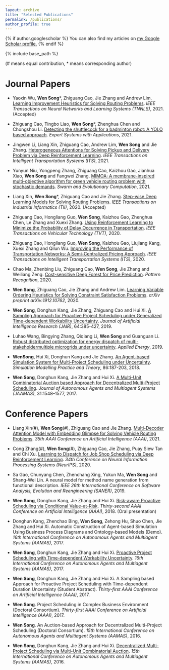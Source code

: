 ```yaml
---
layout: archive
title: "Selected Publications"
permalink: /publications/
author_profile: true
---
```


{% if author.googlescholar %}
  You can also find my articles on <u><a href="{{author.googlescholar}}">my Google Scholar profile</a>.</u>
{% endif %}

{% include base_path %}

(# means equal contribution, * means corresponding author)

Journal Papers
======
* Yaoxin Wu, **Wen Song**\*, Zhiguang Cao, Jie Zhang and Andrew Lim. [Learning Improvement Heuristics for Solving Routing Problems](https://arxiv.org/pdf/1912.05784.pdf). *IEEE Transactions on Neural Networks and Learning Systems (TNNLS)*, 2021. (Accepted)

* Zhiguang Cao, Tingbo Liao, **Wen Song**\*, Zhenghua Chen and Chongshou Li. [Detecting the shuttlecock for a badminton robot: A YOLO based approach](https://www.sciencedirect.com/science/article/abs/pii/S0957417420306436). *Expert Systems with Applications*, 2021.

* Jingwen Li, Liang Xin, Zhiguang Cao, Andrew Lim, **Wen Song** and Jie Zhang. [Heterogeneous Attentions for Solving Pickup and Delivery Problem via Deep Reinforcement Learning](https://ieeexplore.ieee.org/abstract/document/9352489/). *IEEE Transactions on Intelligent Transportation Systems (ITS)*, 2021.

* Yunyun Niu, Yongpeng Zhang, Zhiguang Cao, Kaizhou Gao, Jianhua Xiao, **Wen Song** and Fangwei Zhang. [MIMOA: A membrane-inspired multi-objective algorithm for green vehicle routing problem with stochastic demands](https://www.sciencedirect.com/science/article/pii/S221065022030420X). *Swarm and Evolutionary Computation*, 2021.

* Liang Xin, **Wen Song**\*, Zhiguang Cao and Jie Zhang. [Step-wise Deep Learning Models for Solving Routing Problems](https://ieeexplore.ieee.org/abstract/document/9226142/). *IEEE Transactions on Industrial Informatics (TII)*, 2020. (Accepted)

* Zhiguang Cao, Hongliang Guo, **Wen Song**, Kaizhou Gao, Zhenghua Chen, Le Zhang and Xuexi Zhang. [Using Reinforcement Learning to Minimize the Probability of Delay Occurrence in Transportation](https://ieeexplore.ieee.org/document/8952783). *IEEE Transactions on Vehicular Technology (TVT)*, 2020.

* Zhiguang Cao, Hongliang Guo, **Wen Song**, Kaizhou Gao, Liujiang Kang, Xuexi Zhang and Qilun Wu. [Improving the Performance of Transportation Networks: A Semi-Centralized Pricing Approach](https://ieeexplore.ieee.org/abstract/document/9098067). *IEEE Transactions on Intelligent Transportation Systems (ITS)*, 2020.

* Chao Ma, Zhenbing Liu, Zhiguang Cao, **Wen Song**, Jie Zhang and Weiliang Zeng. [Cost-sensitive Deep Forest for Price Prediction](https://www.sciencedirect.com/science/article/abs/pii/S0031320320303022?via%3Dihub). *Pattern Recognition*, 2020.

* **Wen Song**, Zhiguang Cao, Jie Zhang and Andrew Lim. [Learning Variable Ordering Heuristics for Solving Constraint Satisfaction Problems](https://arxiv.org/pdf/1912.10762.pdf). *arXiv preprint arXiv:1912.10762*, 2020.

* **Wen Song**, Donghun Kang, Jie Zhang, Zhiguang Cao and Hui Xi.  [A Sampling Approach for Proactive Project Scheduling under Generalized Time-dependent Workability Uncertainty](https://www.jair.org/index.php/jair/article/view/11369/26476). *Journal of Artificial Intelligence Research (JAIR)*, 64:385-427, 2019.

* Luhao Wang, Bingying Zhang, Qiqiang Li, **Wen Song** and Guanguan Li. [Robust distributed optimization for energy dispatch of multi-stakeholdermultiple microgrids under uncertainty](https://www.sciencedirect.com/science/article/abs/pii/S0306261919315326). *Applied Energy*, 2019. 

* **WenSong**, Hui Xi, Donghun Kang and Jie Zhang. [An Agent-based Simulation System for Multi-Project Scheduling under Uncertainty](https://www.sciencedirect.com/science/article/pii/S1569190X18300728). *Simulation Modelling Practice and Theory*, 86:187-203, 2018. 

* **Wen Song**, Donghun Kang, Jie Zhang and Hui Xi. [A Multi-Unit Combinatorial Auction based Approach for Decentralized Multi-Project Scheduling](https://link.springer.com/article/10.1007/s10458-017-9370-z). *Journal of Autonomous Agents and Multiagent Systems (JAAMAS)*, 31:1548–1577, 2017.


Conference Papers
=======
* Liang Xin(#), **Wen Song**(#), Zhiguang Cao and Jie Zhang. [Multi-Decoder Attention Model with Embedding Glimpse for Solving Vehicle Routing Problems](https://arxiv.org/pdf/2012.10638.pdf). *35th AAAI Conference on Artificial Intelligence (AAAI)*, 2021.

* Cong Zhang(#), **Wen Song**(#), Zhiguang Cao, Jie Zhang, Puay Siew Tan and Chi Xu. [Learning to Dispatch for Job Shop Scheduling via Deep Reinforcement Learning](https://arxiv.org/pdf/2010.12367.pdf). *34th Conference on Neural Information Processing Systems (NeurIPS)*, 2020.

* Sa Gao, Chunyang Chen, Zhenchang Xing, Yukun Ma, **Wen Song** and Shang-Wei Lin. A neural model for method name generation from functional description. *IEEE 26th International Conference on Software Analysis, Evolution and Reengineering (SANER)*, 2019.

* **Wen Song**, Donghun Kang, Jie Zhang and Hui Xi. [Risk-aware Proactive Scheduling via Conditional Value-at-Risk](https://aaai.org/ocs/index.php/AAAI/AAAI18/paper/view/16228/16200). *Thirty-second AAAI Conference on Artificial Intelligence (AAAI)*, 2018. (Oral presentation)

* Donghun Kang, Zhenchao Bing, **Wen Song**, Zehong Hu, Shuo Chen, Jie Zhang and Hui Xi. Automatic Construction of Agent-based Simulation Using Business Process Diagrams and Ontology-based Models (Demo). *16th International Conference on Autonomous Agents and Multiagent Systems (AAMAS)*, 2017.

* **Wen Song**, Donghun Kang, Jie Zhang and Hui Xi. [Proactive Project Scheduling with Time-dependent Workability Uncertainty](http://www.ifaamas.org/Proceedings/aamas2017/pdfs/p221.pdf). *16th International Conference on Autonomous Agents and Multiagent Systems (AAMAS)*, 2017.

* **Wen Song**, Donghun Kang, Jie Zhang and Hui Xi. A Sampling based Approach for Proactive Project Scheduling with Time-dependent Duration Uncertainty (Student Abstract). *Thirty-first AAAI Conference on Artificial Intelligence (AAAI)*, 2017.

* **Wen Song**. Project Scheduling in Complex Business Environment (Doctoral Consortium). *Thirty-first AAAI Conference on Artificial Intelligence (AAAI)*, 2017.

* **Wen Song**. An Auction-based Approach for Decentralized Multi-Project Scheduling (Doctoral Consortium). *15th International Conference on Autonomous Agents and Multiagent Systems (AAMAS)*, 2016.

* **Wen Song**, Donghun Kang, Jie Zhang and Hui Xi. [Decentralized Multi-Project Scheduling via Multi-Unit Combinatorial Auction](http://www.ifaamas.org/Proceedings/aamas2016/pdfs/p836.pdf). *15th International Conference on Autonomous Agents and Multiagent Systems (AAMAS)*, 2016. 
